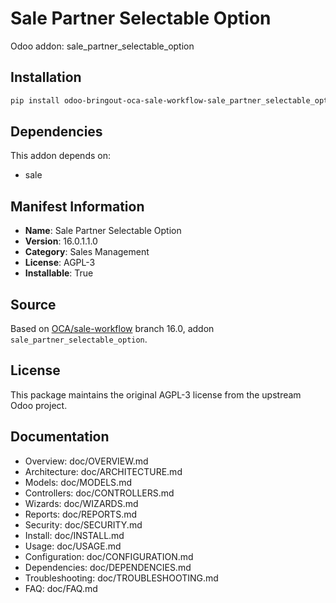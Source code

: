 # Sale Partner Selectable Option

Odoo addon: sale_partner_selectable_option

## Installation

```bash
pip install odoo-bringout-oca-sale-workflow-sale_partner_selectable_option
```

## Dependencies

This addon depends on:
- sale

## Manifest Information

- **Name**: Sale Partner Selectable Option
- **Version**: 16.0.1.1.0
- **Category**: Sales Management
- **License**: AGPL-3
- **Installable**: True

## Source

Based on [OCA/sale-workflow](https://github.com/OCA/sale-workflow) branch 16.0, addon `sale_partner_selectable_option`.

## License

This package maintains the original AGPL-3 license from the upstream Odoo project.

## Documentation

- Overview: doc/OVERVIEW.md
- Architecture: doc/ARCHITECTURE.md
- Models: doc/MODELS.md
- Controllers: doc/CONTROLLERS.md
- Wizards: doc/WIZARDS.md
- Reports: doc/REPORTS.md
- Security: doc/SECURITY.md
- Install: doc/INSTALL.md
- Usage: doc/USAGE.md
- Configuration: doc/CONFIGURATION.md
- Dependencies: doc/DEPENDENCIES.md
- Troubleshooting: doc/TROUBLESHOOTING.md
- FAQ: doc/FAQ.md
